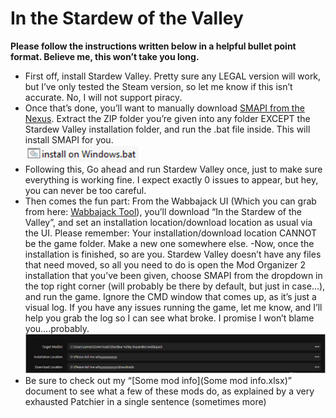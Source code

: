 # In the Stardew of the Valley

**Please follow the instructions written below in a helpful bullet point format. Believe me, this won’t take you long.**

- First off, install Stardew Valley. Pretty sure any LEGAL version will work, but I’ve only tested the Steam version, so let me know if this isn’t accurate. No, I will not support piracy.
- Once that’s done, you’ll want to manually download [SMAPI from the Nexus](https://www.nexusmods.com/stardewvalley/mods/2400?tab=files). Extract the ZIP folder you’re given into any folder EXCEPT the Stardew Valley installation folder, and run the .bat file inside. This will install SMAPI for you.\
 ![(.bat)](images/install_on_Windows.bat.png)
- Following this, Go ahead and run Stardew Valley once, just to make sure everything is working fine. I expect exactly 0 issues to appear, but hey, you can never be too careful.
- Then comes the fun part: From the Wabbajack UI (Which you can grab from here: [Wabbajack Tool](https://www.wabbajack.org/#/)), you’ll download “In the Stardew of the Valley”, and set an installation location/download location as usual via the UI. Please remember: Your installation/download location CANNOT be the game folder. Make a new one somewhere else.
-Now, once the installation is finished, so are you. Stardew Valley doesn’t have any files that need moved, so all you need to do is open the Mod Organizer 2 installation that you’ve been given, choose SMAPI from the dropdown in the top right corner (will probably be there by default, but just in case…), and run the game. Ignore the CMD window that comes up, as it’s just a visual log. If you have any issues running the game, let me know, and I’ll help you grab the log so I can see what broke. I promise I won’t blame you….probably.\
![(install_location)](images/install_location.png)
- Be sure to check out my “[Some mod info](Some mod info.xlsx)” document to see what a few of these mods do, as explained by a very exhausted Patchier in a single sentence (sometimes more)
